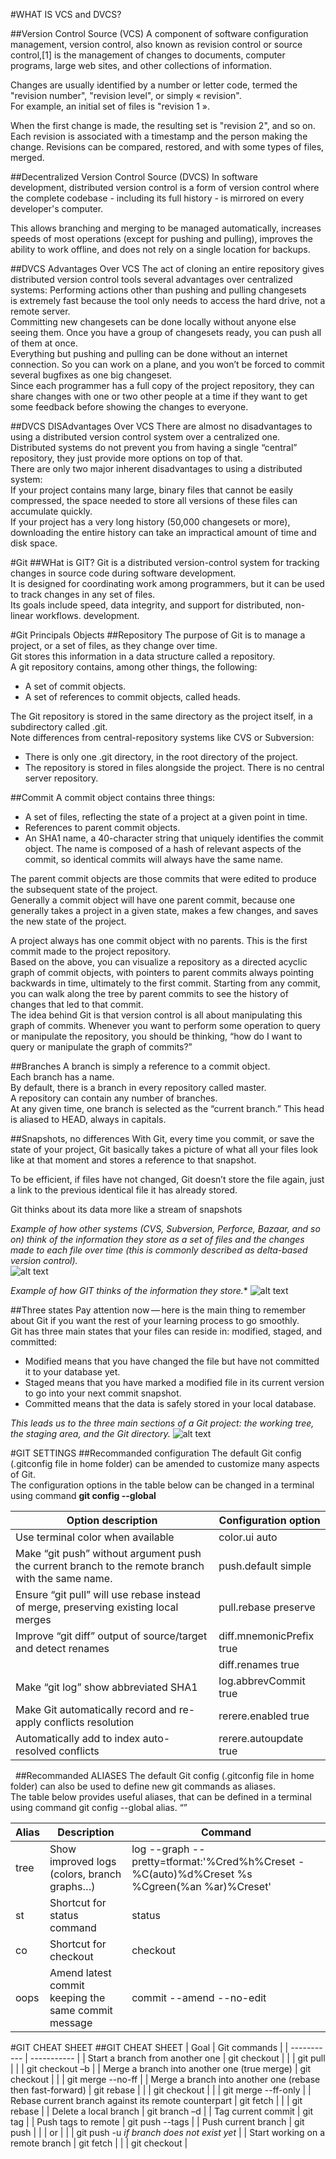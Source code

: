 #WHAT IS VCS and DVCS?

##Version Control Source (VCS)
A component of software configuration management, version control, also known as revision control or source control,[1] is the management of changes to documents, computer programs, large web sites, and other collections of information.  

Changes are usually identified by a number or letter code, termed the "revision number", "revision level", or simply « revision".  
For example, an initial set of files is "revision 1 ».  

When the first change is made, the resulting set is "revision 2", and so on. Each revision is associated with a timestamp and the person making the change. Revisions can be compared, restored, and with some types of files, merged.  


##Decentralized Version Control Source (DVCS)
In software development, distributed version control is a form of version control where the complete codebase - including its full history - is mirrored on every developer's computer.  

This allows branching and merging to be managed automatically, increases speeds of most operations (except for pushing and pulling), improves the ability to work offline, and does not rely on a single location for backups.  

##DVCS Advantages Over VCS
The act of cloning an entire repository gives distributed version control tools several advantages over centralized systems:
Performing actions other than pushing and pulling changesets is extremely fast because the tool only needs to access the hard drive, not a remote server.  
Committing new changesets can be done locally without anyone else seeing them. Once you have a group of changesets ready, you can push all of them at once.  
Everything but pushing and pulling can be done without an internet connection. So you can work on a plane, and you won’t be forced to commit several bugfixes as one big changeset.  
Since each programmer has a full copy of the project repository, they can share changes with one or two other people at a time if they want to get some feedback before showing the changes to everyone.  

##DVCS DISAdvantages Over VCS
There are almost no disadvantages to using a distributed version control system over a centralized one. Distributed systems do not prevent you from having a single “central” repository, they just provide more options on top of that.  
There are only two major inherent disadvantages to using a distributed system:  
If your project contains many large, binary files that cannot be easily compressed, the space needed to store all versions of these files can accumulate quickly.  
If your project has a very long history (50,000 changesets or more), downloading the entire history can take an impractical amount of time and disk space.  

#Git
##WHat is GIT?
Git is a distributed version-control system for tracking changes in source code during software development.  
It is designed for coordinating work among programmers, but it can be used to track changes in any set of files.  
Its goals include speed, data integrity, and support for distributed, non-linear workflows. development.  

#Git Principals Objects
##Repository
The purpose of Git is to manage a project, or a set of files, as they change over time.  
Git stores this information in a data structure called a repository.  
A git repository contains, among other things, the following:  
- A set of commit objects.  
- A set of references to commit objects, called heads.  

The Git repository is stored in the same directory as the project itself, in a subdirectory called .git.  
Note differences from central-repository systems like CVS or Subversion:
- There is only one .git directory, in the root directory of the project.  
- The repository is stored in files alongside the project. There is no central server repository.  

##Commit
A commit object contains three things:
- A set of files, reflecting the state of a project at a given point in time.
- References to parent commit objects.
- An SHA1 name, a 40-character string that uniquely identifies the commit object. The name is composed of a hash of relevant aspects of the commit, so identical commits will always have the same name.

The parent commit objects are those commits that were edited to produce the subsequent state of the project.  
Generally a commit object will have one parent commit, because one generally takes a project in a given state, makes a few changes, and saves the new state of the project.  

A project always has one commit object with no parents. This is the first commit made to the project repository.  
Based on the above, you can visualize a repository as a directed acyclic graph of commit objects, with pointers to parent commits always pointing backwards in time, ultimately to the first commit. Starting from any commit, you can walk along the tree by parent commits to see the history of changes that led to that commit.  
The idea behind Git is that version control is all about manipulating this graph of commits. Whenever you want to perform some operation to query or manipulate the repository, you should be thinking, “how do I want to query or manipulate the graph of commits?”  

##Branches
A branch is simply a reference to a commit object.  
Each branch has a name.  
By default, there is a branch in every repository called master.  
A repository can contain any number of branches.  
At any given time, one branch is selected as the “current branch.” This head is aliased to HEAD, always in capitals.  

##Snapshots, no differences
With Git, every time you commit, or save the state of your project, Git basically takes a picture of what all your files look like at that moment and stores a reference to that snapshot.  

To be efficient, if files have not changed, Git doesn’t store the file again, just a link to the previous identical file it has already stored. 

Git thinks about its data more like a stream of snapshots  

*Example of how other systems (CVS, Subversion, Perforce, Bazaar, and so on) think of the information they store as a set of files and the changes made to each file over time (this is commonly described as delta-based version control).*  
![alt text](images/deltas.jpg)  

*Example of how GIT thinks of the information they store.** 
![alt text](images/snapshots.jpg)  

##Three states
Pay attention now — here is the main thing to remember about Git if you want the rest of your learning process to go smoothly.  
Git has three main states that your files can reside in: modified, staged, and committed:

- Modified means that you have changed the file but have not committed it to your database yet. 
- Staged means that you have marked a modified file in its current version to go into your next commit snapshot. 
- Committed means that the data is safely stored in your local database. 

*This leads us to the three main sections of a Git project: the working tree, the staging area, and the Git directory.*
![alt text](images/areas.jpg)  

#GIT SETTINGS
##Recommanded configuration
The default Git config (.gitconfig file in home folder) can be amended to customize many aspects of Git.  
The configuration options in the table below can be changed in a terminal using command **git config --global <configuration option>**  

| Option description                                                                                | Configuration option              |
| -----------                                                                                       | -----------                       |
| Use terminal color when available                                                                 | color.ui auto                     |
| Make “git push” without argument push the current branch to the remote branch with the same name. | push.default simple               | 
| Ensure “git pull” will use rebase instead of merge, preserving existing local merges              | pull.rebase preserve              | 
| Improve “git diff” output of source/target and detect renames                                     | diff.mnemonicPrefix true          |
|                                                                                                   | diff.renames true                 | 
| Make “git log” show abbreviated SHA1                                                              | log.abbrevCommit true             | 
| Make Git automatically record and re-apply conflicts resolution                                   | rerere.enabled true               | 
| Automatically add to index auto-resolved conflicts                                                | rerere.autoupdate true            | 
 
##Recommanded ALIASES
The default Git config (.gitconfig file in home folder) can also be used to define new git commands as aliases.  
The table below provides useful aliases, that can be defined in a terminal using command git config --global alias.<command alias> “<command>”  

| Alias           | Description                                                 | Command                                                                                           |
| -----------     | -----------                                                 |-----------                                                                                        |
| tree            | Show improved logs (colors, branch graphs…)                 | log --graph --pretty=tformat:'%Cred%h%Creset -%C(auto)%d%Creset %s %Cgreen(%an %ar)%Creset'       |
| st              | Shortcut for status command                                 | status                                                                                            |
| co              | Shortcut for checkout                                       | checkout                                                                                          |
| oops            | Amend latest commit keeping the same commit message         | commit --amend --no-edit                                                                          |


#GIT CHEAT SHEET
##GIT CHEAT SHEET
| Goal                                                                              | Git commands                                  |
| -----------                                                                       | -----------                                   |
| Start a branch from another one                                                   | git checkout <source branch>                  |
|                                                                                   | git pull                                      |
|                                                                                   | git checkout –b <target branch>               |
| Merge a branch into another one (true merge)                                      | git checkout <target branch>                  | 
|                                                                                   | git merge --no-ff <source branch>             |
| Merge a branch into another one (rebase then fast-forward)                        | git rebase <target branch>                    |
|                                                                                   | git checkout <target branch>                  | 
|                                                                                   | git merge --ff-only <source branch>           | 
| Rebase current branch against its remote counterpart                              | git fetch                                     |
|                                                                                   | git rebase                                    |
| Delete a local branch                                                             | git branch –d <branch name>                   | 
| Tag current commit                                                                | git tag <tag name>                            | 
| Push tags to remote                                                               | git push --tags                               | 
| Push current branch                                                               | git push                                      | 
|                                                                                   | or                                            |
|                                                                                   | git push -u *if branch does not exist yet*    |
| Start working on a remote branch                                                  | git fetch                                     | 
|                                                                                   | git checkout <branch name>                    |